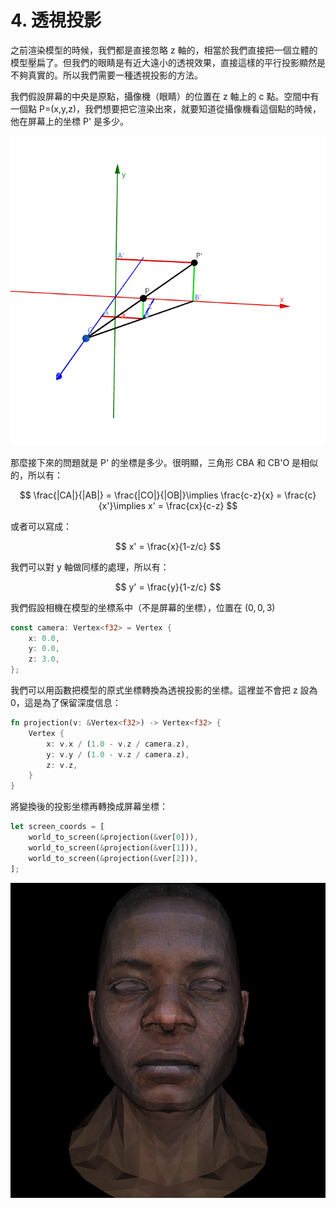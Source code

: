 # 4. 透視投影

之前渲染模型的時候，我們都是直接忽略 z 軸的，相當於我們直接把一個立體的模型壓扁了。但我們的眼睛是有近大遠小的透視效果，直接這樣的平行投影顯然是不夠真實的。所以我們需要一種透視投影的方法。

我們假設屏幕的中央是原點，攝像機（眼睛）的位置在 z 軸上的 c 點。空間中有一個點 P=(x,y,z)，我們想要把它渲染出來，就要知道從攝像機看這個點的時候，他在屏幕上的坐標 P' 是多少。

![alt text](img/4-1.png)

那麼接下來的問題就是 P' 的坐標是多少。很明顯，三角形 CBA 和 CB'O 是相似的，所以有：

$$
\frac{|CA|}{|AB|} = \frac{|CO|}{|OB|}\implies
\frac{c-z}{x} = \frac{c}{x'}\implies
x' = \frac{cx}{c-z}
$$

或者可以寫成：

$$
x' = \frac{x}{1-z/c}
$$

我們可以對 y 軸做同樣的處理，所以有：

$$
y' = \frac{y}{1-z/c}
$$

我們假設相機在模型的坐標系中（不是屏幕的坐標），位置在 $(0,0,3)$

```rust
const camera: Vertex<f32> = Vertex {
    x: 0.0,
    y: 0.0,
    z: 3.0,
};
```

我們可以用函數把模型的原式坐標轉換為透視投影的坐標。這裡並不會把 z 設為 0，這是為了保留深度信息：

```rust
fn projection(v: &Vertex<f32>) -> Vertex<f32> {
    Vertex {
        x: v.x / (1.0 - v.z / camera.z),
        y: v.y / (1.0 - v.z / camera.z),
        z: v.z,
    }
}
```

將變換後的投影坐標再轉換成屏幕坐標：

```rust
let screen_coords = [
    world_to_screen(&projection(&ver[0])),
    world_to_screen(&projection(&ver[1])),
    world_to_screen(&projection(&ver[2])),
];
```

![alt text](img/4-2.png)